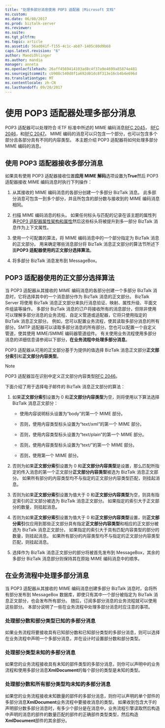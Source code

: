 ```yaml
---
title: "处理多部分消息使用 POP3 适配器 |Microsoft 文档"
ms.custom: 
ms.date: 06/08/2017
ms.prod: biztalk-server
ms.reviewer: 
ms.suite: 
ms.tgt_pltfrm: 
ms.topic: article
ms.assetid: 56ad041f-f155-4c1c-ab87-1405c80d9b68
caps.latest.revision: "6"
author: MandiOhlinger
ms.author: mandia
manager: anneta
ms.openlocfilehash: 26aff4569414103ad8c4f37a9e4699a85874e481
ms.sourcegitcommit: cb908c540d8f1a692d01dc8f313e16cb4b4e696d
ms.translationtype: MT
ms.contentlocale: zh-CN
ms.lasthandoff: 09/20/2017
---
```

# <a name="processing-multi-part-messages-with-the-pop3-adapter"></a>使用 POP3 适配器处理多部分消息
POP3 适配器可以处理符合 IETF 标准中所述的 MIME 编码消息[RFC 2045](http://go.microsoft.com/fwlink/?LinkId=58810)， [RFC 2046](http://go.microsoft.com/fwlink/?LinkId=58811)，和[RFC 2047](http://go.microsoft.com/fwlink/?LinkId=58812)。 MIME 编码的消息可以只包含一个部分，也可以包含多个部分且各部分具有不同的内容类型。 本主题介绍 POP3 适配器将如何处理多部分 MIME 编码的消息。  
  
## <a name="receiving-multi-part-messages-with-the-pop3-adapter"></a>使用 POP3 适配器接收多部分消息  
 如果具有使用 POP3 适配器接收位置**应用 MIME 解码**选项设置为**True**然后 POP3 适配器接收 MIME 编码消息时执行下列操作：  
  
1.  从其接收的 MIME 编码消息的各部分创建一个多部分 BizTalk 消息。 此多部分消息可包含一到多个部分，并且所包含的部分数与接收到的 MIME 编码消息相同。  
  
2.  扫描 MIME 编码消息的标头。 如果任何标头与匹配的记录在该主题的属性列表[POP3 适配器属性架构和属性](../core/pop3-adapter-property-schema-and-properties.md)然后这些标头将被提升到多一部分 BizTalk 消息作为上下文属性。  
  
3.  使用一个可配置的算法，将 MIME 编码消息中的一个部分指定为 BizTalk 消息的正文部分。 用来确定哪些消息部分将 BizTalk 消息正文部分的算法节所述下面**POP3 适配器使用的正文部分选择算法**。  
  
4.  将多部分 BizTalk 消息发布到 MessageBox。  
  
## <a name="body-part-selection-algorithm-used-by-the-pop3-adapter"></a>POP3 适配器使用的正文部分选择算法  
 当 POP3 适配器从其接收的 MIME 编码消息的各部分创建一个多部分 BizTalk 消息时，它将选择其中的一个消息部分作为 BizTalk 消息的正文部分。 BizTalk Server 将使用 BizTalk 消息正文部分来执行消息验证、映射、属性升级、平面文件组装等操作。 多部分 BizTalk 消息的订户将接收所有的消息部分，但除非使用可以理解多部分消息的业务流程、自定义管道或适配器，它将只使用指定的 BizTalk 消息正文部分。 例如，您可以配置业务流程，使其读取多部分消息的所有部分。SMTP 适配器可以读取多部分消息的所有部分。您也可以配置一个自定义管道，使其使用 MIME/SMIME 编码器管道组件。 有关使用业务流程使用多部分消息的详细信息请参阅以下部分，**在业务流程中处理多部分消息**。  
  
 POP3 适配器从可用的正文部分基于为提供的值选择 BizTalk 消息正文部分**正文部分索引**和**正文部分内容类型**。  
  
> [!NOTE]
>  POP3 适配器旨在识别中定义正文部分内容类型[RFC 2046](http://go.microsoft.com/fwlink/?LinkId=119569)。  
  
 下面介绍了用于选择电子邮件的 BizTalk 消息正文部分的算法：  
  
1.  如果**正文部分索引**设置为 0 和**正文部分内容类型**为空，则将使用以下算法选择 BizTalk 消息正文部分：  
  
    -   使用内容说明标头设置为“body”的第一个 MIME 部分。  
  
    -   否则，使用内容类型标头设置为“text/xml”的第一个 MIME 部分。  
  
    -   否则，使用内容类型标头设置为“text/plain”的第一个 MIME 部分。  
  
    -   否则，使用内容类型标头设置为“text/”的第一个 MIME 部分。  
  
    -   否则，使用第一个 MIME 部分。  
  
2.  否则为如果**正文部分索引**设置为 0 和**正文部分内容类型**是设置，那么匹配所指定的传入消息的第一个正文部分**正文部分内容类型**被选为 BizTalk 消息正文部分。 如果所有部分的内容类型均不与指定的正文部分内容类型匹配，则挂起消息。  
  
3.  否则为如果**正文部分索引**设置为值大于 0 和**正文部分内容类型**为空，则具有指定索引的正文部分被选为 BizTalk 消息正文部分。 如果指定的索引大于正文部分的数量，则挂起消息。  
  
4.  否则为如果**正文部分索引**设置为值大于 0 和**正文部分内容类型**设置，则**正文部分索引**仅应用到那些正文部分具有指定**正文部分内容类型**和相应的正文部分被选为 BizTalk 消息正文部分。 如果指定的索引大于具有匹配内容类型的部分的数量，则挂起消息。 如果所有部分的内容类型均不与指定的正文部分内容类型匹配，则挂起消息。  
  
5.  选择作为 BizTalk 消息正文部分的部分将被首先发布到 MessageBox，其余的多部分 BizTalk 消息部分则保持其在原始 MIME 编码消息中的顺序。  
  
## <a name="processing-multi-part-messages-in-orchestrations"></a>在业务流程中处理多部分消息  
 当 POP3 适配器从其接收的 MIME 编码消息创建多部分 BizTalk 消息时，会将所有部分发布到 MessageBox 数据库，即使只有其中一个部分被指定为 BizTalk 消息正文部分，也会发布所有部分。 随后，订阅多部分消息的业务流程就可以使用这些部分。 本部分说明了一些在业务流程中处理多部分消息时应注意的事项。  
  
### <a name="processing-multi-part-messages-with-a-known-number-of-parts-and-known-part-types"></a>处理部分数和部分类型已知的多部分消息  
 如果业务流程将要接收具有已知部分数和已知部分类型的多部分消息，则可以选择在业务流程中声明一个多部分消息，并在设计时设置部分数和部分类型。  
  
### <a name="processing-multi-part-messages-with-unknown-part-types"></a>处理部分类型未知的多部分消息  
 如果您的业务流程接收具有未知的部件类型的多部分消息，则你可以声明中的业务流程和使用多部分消息**XmlDocument**的每个部分的类型是未知的类型。  
  
### <a name="processing-multi-part-messages-with-an-unknown-number-of-parts-and-all-of-the-part-types-are-unknown"></a>处理部分数和所有部分类型均未知的多部分消息  
 如果您的业务流程接收未知数量的部件的多部分消息，则你可以声明的单个部件的多部分消息**XmlDocument**业务流程中要接收消息的类型。 如果收到包含大于的声明部分数多部分消息时，有多少个部分是在消息中，业务流程引擎读取然后构造中声明的消息的部件的数量匹配的部件的正确部件类型类型，然后构造**XmlDocument**部件的其余部分。